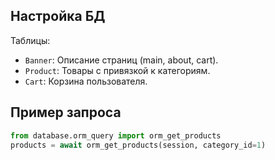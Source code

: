 ## Настройка БД
Таблицы:
- `Banner`: Описание страниц (main, about, cart).
- `Product`: Товары с привязкой к категориям.
- `Cart`: Корзина пользователя.

## Пример запроса
```python
from database.orm_query import orm_get_products
products = await orm_get_products(session, category_id=1)